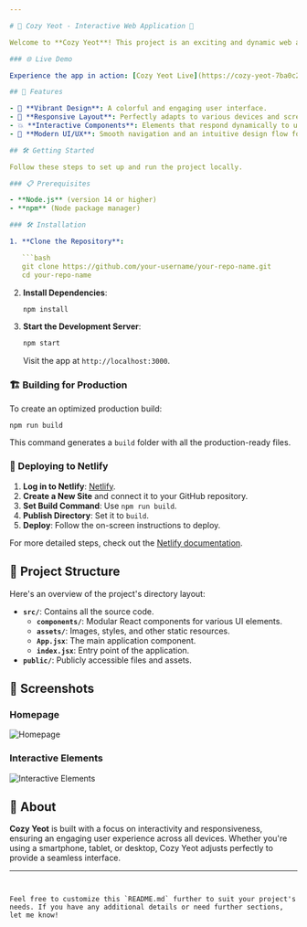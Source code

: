 ```yaml
---

# 🌟 Cozy Yeot - Interactive Web Application 🌟

Welcome to **Cozy Yeot**! This project is an exciting and dynamic web application crafted to deliver a compelling user experience through interactive features and a responsive design.

### 🌐 Live Demo

Experience the app in action: [Cozy Yeot Live](https://cozy-yeot-7ba0c2.netlify.app/).

## 🚀 Features

- 🎨 **Vibrant Design**: A colorful and engaging user interface.
- 📱 **Responsive Layout**: Perfectly adapts to various devices and screen sizes.
- 💥 **Interactive Components**: Elements that respond dynamically to user interactions for a lively experience.
- 🌈 **Modern UI/UX**: Smooth navigation and an intuitive design flow for users of all ages.

## 🛠️ Getting Started

Follow these steps to set up and run the project locally.

### 📋 Prerequisites

- **Node.js** (version 14 or higher)
- **npm** (Node package manager)

### 🛠️ Installation

1. **Clone the Repository**:

   ```bash
   git clone https://github.com/your-username/your-repo-name.git
   cd your-repo-name
   ```

2. **Install Dependencies**:

   ```bash
   npm install
   ```

3. **Start the Development Server**:

   ```bash
   npm start
   ```

   Visit the app at `http://localhost:3000`.

### 🏗️ Building for Production

To create an optimized production build:

```bash
npm run build
```

This command generates a `build` folder with all the production-ready files.

### 🚀 Deploying to Netlify

1. **Log in to Netlify**: [Netlify](https://www.netlify.com/).
2. **Create a New Site** and connect it to your GitHub repository.
3. **Set Build Command**: Use `npm run build`.
4. **Publish Directory**: Set it to `build`.
5. **Deploy**: Follow the on-screen instructions to deploy.

For more detailed steps, check out the [Netlify documentation](https://docs.netlify.com/).

## 📁 Project Structure

Here's an overview of the project's directory layout:

- **`src/`**: Contains all the source code.
  - **`components/`**: Modular React components for various UI elements.
  - **`assets/`**: Images, styles, and other static resources.
  - **`App.jsx`**: The main application component.
  - **`index.jsx`**: Entry point of the application.
- **`public/`**: Publicly accessible files and assets.

## 📸 Screenshots

### Homepage

![Homepage](screenshots/homepage.png)

### Interactive Elements

![Interactive Elements](screenshots/interactive.png)

## 📜 About

**Cozy Yeot** is built with a focus on interactivity and responsiveness, ensuring an engaging user experience across all devices. Whether you're using a smartphone, tablet, or desktop, Cozy Yeot adjusts perfectly to provide a seamless interface.

---
```


Feel free to customize this `README.md` further to suit your project's needs. If you have any additional details or need further sections, let me know!

